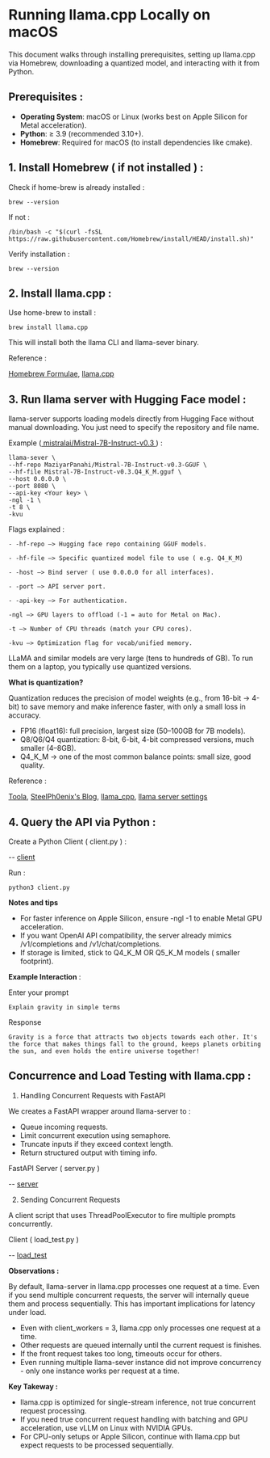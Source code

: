 # Running llama.cpp Locally on macOS

This document walks through installing prerequisites, setting up llama.cpp via Homebrew, downloading a quantized model, and interacting with it from Python.

## Prerequisites :
* **Operating System**: macOS or Linux (works best on Apple Silicon for Metal acceleration).
* **Python**: ≥ 3.9 (recommended 3.10+).
* **Homebrew**: Required for macOS (to install dependencies like cmake).

## 1. Install Homebrew ( if not installed ) :

Check if home-brew is already installed :

    brew --version

If not :

    /bin/bash -c "$(curl -fsSL https://raw.githubusercontent.com/Homebrew/install/HEAD/install.sh)"

Verify installation : 
 
    brew --version

## 2. Install llama.cpp :

Use home-brew to install :

    brew install llama.cpp

This will install both the llama CLI and llama-sever binary.

Reference :

 [Homebrew Formulae]( https://formulae.brew.sh/formula/llama.cpp),
 [llama.cpp]( https://github.com/ggml-org/llama.cpp)

## 3. Run llama server with Hugging Face model :

llama-server supports loading models directly from Hugging Face without manual downloading. You just need to specify the repository and file name.

Example ([ mistralai/Mistral-7B-Instruct-v0.3 ](https://huggingface.co/mistralai/Mistral-7B-Instruct-v0.3) ) :

    llama-sever \
    --hf-repo MaziyarPanahi/Mistral-7B-Instruct-v0.3-GGUF \
    --hf-file Mistral-7B-Instruct-v0.3.Q4_K_M.gguf \
    --host 0.0.0.0 \
    --port 8080 \
    --api-key <Your key> \
    -ngl -1 \
    -t 8 \
    -kvu

Flags explained :

`- -hf-repo —> Hugging face repo containing GGUF models.`

`- -hf-file —> Specific quantized model file to use ( e.g. Q4_K_M)`

`- -host —> Bind server ( use 0.0.0.0 for all interfaces).`

`- -port —> API server port.`

`- -api-key —> For authentication.`

`-ngl —> GPU layers to offload (-1 = auto for Metal on Mac).`

`-t —> Number of CPU threads (match your CPU cores).`

`-kvu —> Optimization flag for vocab/unified memory.`

LLaMA and similar models are very large (tens to hundreds of GB). To run them on a laptop, you typically use quantized versions.

**What is quantization?**

Quantization reduces the precision of model weights (e.g., from 16-bit → 4-bit) to save memory and make inference faster, with only a small loss in accuracy.

* FP16 (float16): full precision, largest size (50–100GB for 7B models).
* Q8/Q6/Q4 quantization: 8-bit, 6-bit, 4-bit compressed versions, much smaller (4–8GB).
* Q4_K_M → one of the most common balance points: small size, good quality.

Reference : 

[Toola]( https://github.com/ggml-org/llama.cpp/tree/master/tools/server),
[SteelPh0enix's Blog](https://blog.steelph0enix.dev/),
[llama_cpp](https://huggingface.co/docs/inference-endpoints/en/engines/llama_cpp),
[llama server settings](https://llama-cpp-python.readthedocs.io/en/latest/server/)

## 4. Query the API via Python :

Create a Python Client ( client.py ) :

-- [client](https://github.com/Sudeep5663/Running-llama.cpp-Locally-on-macOS/blob/main/test4.py)

Run :

    python3 client.py

**Notes and tips**

* For faster inference on Apple Silicon, ensure -ngl -1 to enable Metal GPU acceleration.
* If you want OpenAI API compatibility, the server already mimics /v1/completions and /v1/chat/completions.
* If storage is limited, stick to Q4_K_M OR Q5_K_M models ( smaller footprint).

**Example Interaction** :

Enter your prompt
    
    Explain gravity in simple terms

Response

    Gravity is a force that attracts two objects towards each other. It's the force that makes things fall to the ground, keeps planets orbiting the sun, and even holds the entire universe together!

## Concurrence and Load Testing with llama.cpp :

1. Handling Concurrent Requests with FastAPI

We creates a FastAPI wrapper around llama-server to :
* Queue incoming requests.
* Limit concurrent execution using semaphore.
* Truncate inputs if they exceed context length.
* Return structured output with timing info.

FastAPI Server ( server.py )

-- [server](https://github.com/Sudeep5663/llama.cpp/blob/main/server.py)

2. Sending Concurrent Requests

A client script that uses ThreadPoolExecutor to fire multiple prompts concurrently.

Client ( load_test.py )

-- [load_test](https://github.com/Sudeep5663/llama.cpp/blob/main/load_test.py)

**Observations :**

By default, llama-server in llama.cpp processes one request at a time. Even if you send multiple concurrent requests, the server will internally queue them and process sequentially. This has important implications for latency under load.

* Even with client_workers = 3, llama.cpp only processes one request at a time.
* Other requests are queued internally until the current request is finishes.
* If the front request takes too long, timeouts occur for others.
* Even running multiple llama-sever instance did not improve concurrency - only one instance works per request at a time.

**Key Takeway :**

* llama.cpp is optimized for single-stream inference, not true concurrent request processing.
* If you need true concurrent request handling with batching and GPU acceleration, use vLLM on Linux with NVIDIA GPUs.
* For CPU-only setups or Apple Silicon, continue with llama.cpp but expect requests to be processed sequentially.
